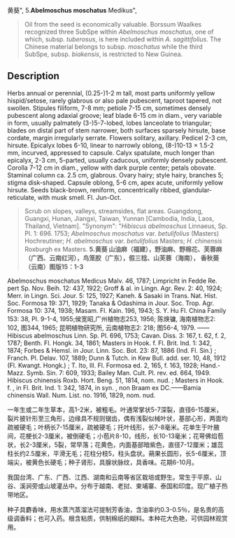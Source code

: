黄葵",
5.**Abelmoschus moschatus** Medikus",

> Oil from the seed is economically valuable. Borssum Waalkes recognized three SubSpe within *Abelmoschus moschatus*, one of which, subsp. *tuberosus*, is here included within *A. sagittifolius*. The Chinese material belongs to subsp. *moschatus* while the third SubSpe, subsp. *biakensis*, is restricted to New Guinea.

## Description
Herbs annual or perennial, (0.25-)1-2 m tall, most parts uniformly yellow hispid/setose, rarely glabrous or also pale pubescent, taproot tapered, not swollen. Stipules filiform, 7-8 mm; petiole 7-15 cm, sometimes densely pubescent along adaxial groove; leaf blade 6-15 cm in diam., very variable in form, usually palmately (3-)5-7-lobed, lobes lanceolate to triangular; blades on distal part of stem narrower, both surfaces sparsely hirsute, base cordate, margin irregularly serrate. Flowers solitary, axillary. Pedicel 2-3 cm, hirsute. Epicalyx lobes 6-10, linear to narrowly oblong, (8-)10-13 × 1.5-2 mm, incurved, appressed to capsule. Calyx spatulate, much longer than epicalyx, 2-3 cm, 5-parted, usually caducous, uniformly densely pubescent. Corolla 7-12 cm in diam., yellow with dark purple center; petals obovate. Staminal column ca. 2.5 cm, glabrous. Ovary hairy; style hairy, branches 5; stigma disk-shaped. Capsule oblong, 5-6 cm, apex acute, uniformly yellow hirsute. Seeds black-brown, reniform, concentrically ribbed, glandular-reticulate, with musk smell. Fl. Jun-Oct.

> Scrub on slopes, valleys, streamsides, flat areas. Guangdong, Guangxi, Hunan, Jiangxi, Taiwan, Yunnan [Cambodia, India, Laos, Thailand, Vietnam].
  "Synonym": "*Hibiscus abelmoschus* Linnaeus, Sp. Pl. 1: 696. 1753; *Abelmoschus moschatus* var. *betulifolius* (Masters) Hochreutiner; *H. abelmoschus* var. *betulifolius* Masters; *H. chinensis* Roxburgh ex Masters.
**5.黄葵 山油麻（福建），野油麻、野棉花、芙蓉麻（广西、云南红河），鸟笼胶（广东），假三稔、山芙蓉（海南）， 香秋葵（云南）图版15：1-3**

Abelmoschus moschatus Medicus Malv. 46, 1787; Limpricht in Fedde Re. pert Sp. Nov. Beih. 12: 437, 1922; Groff & al. in Lingn. Agr. Rev. 2: 40, 1924; Merr. in Lingn. Sci. Jour. 5: 125, 1927; Kaneh. & Sasaki in Trans. Nat. Hist. Soc. Formosa 19: 371, 1929; Tanaka & Odashima in Jour. Soc. Trop. Agr. Formosa 10: 374, 1938; Masam. Fl. Kain. 196, 1943; S. Y. Hu Fl. China Family 153: 38, Pl. 9-1-4, 1955;侯宽昭,广州植物志253, 1956; 陈焕镛, 海南植物志2: 102, 图344, 1965; 昆明植物研究所, 云南植物志2: 218; 图56-4, 1979. ——Hibiscus abelmoschus Linn. Sp. Pl. 696, 1753; Cavan. Diss. 3: 167, t. 62, f. 2, 1787; Benth. Fl. Hongk. 34, 1861; Masters in Hook. f. Fl. Brit. Ind. 1: 342, 1874; Forbes & Hemsl. in Jour. Linn. Soc. Bot. 23: 87, 1886 (Ind. Fl. Sin.) ; Franch. Pl. Delav. 107, 1889; Dunn & Tutch. in Kew Bull. add. ser. 10, 48, 1912 (Fl. Kwangt. Hongk.) ; T. Ito, Ill. Fl. Formosa ed. 2, 165, f. 163, 1928; Hand.-Mazz. Symb. Sin. 7: 609, 1933; Bailey Man. Cult. Pl. rev. ed. 664, 1949. Hibiscus chinensis Roxb. Hort. Beng. 51, 1814, nom. nud. ; Masters in Hook. f. , in Fl. Brit. Ind. 1: 342, 1874, in syn. , non Braam ex DC.——Bamia chinensis Wall. Num. List. no. 1916, 1829, nom. nud.

一年生或二年生草本，高1-2米，被粗毛。叶通常掌状5-7深裂，直径6-15厘米，裂片披针形至三角形，边缘具不规则锯齿，偶有浅裂似械叶状，基部心形，两面均疏被硬毛；叶柄长7-15厘米，疏被硬毛；托叶线形，长7-8毫米。花单生于叶腋间，花梗长2-3厘米，被倒硬毛；小苞片8-10，线形，长10-13毫米；花萼佛焰苞状，长2-3厘米，5裂，常早落；花黄色，内面基部暗紫色，直径7-12厘米；雄蕊柱长约2.5厘米，平滑无毛；花柱分枝5，柱头盘状。蒴果长圆形，长5-6厘米，顶端尖，被黄色长硬毛；种子肾形，具腺状脉纹，具香味。花期6-10月。

我国台湾、广东、广西、江西、湖南和云南等省区栽培或野生。常生于平原、山谷、溪涧旁或山坡灌丛中。分布于越南、老挝、柬埔寨、泰国和印度。现广植子热带地区。

种子具麝香味，用水蒸汽蒸溜法可提制芳香油，含油率约0.3-0.5％，是名贵的高级调香料；也可入药。根含粘质，供制棉纸的糊料。本种花大色艳，可供园林观赏用。
